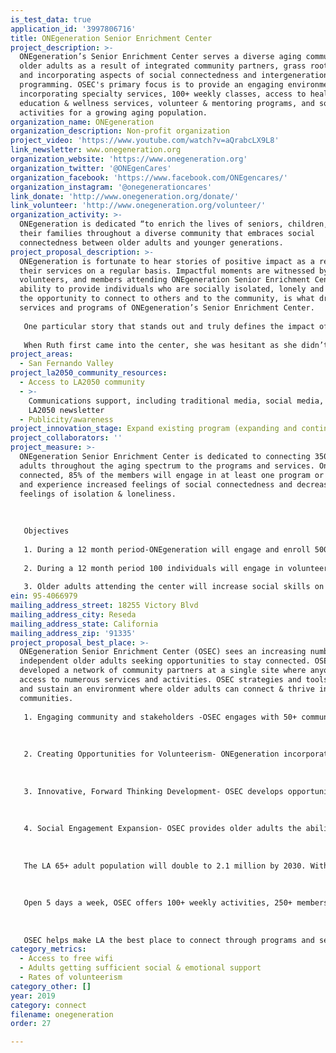 ```yaml
---
is_test_data: true
application_id: '3997806716'
title: ONEgeneration Senior Enrichment Center
project_description: >-
  ONEgeneration’s Senior Enrichment Center serves a diverse aging community for
  older adults as a result of integrated community partners, grass root efforts,
  and incorporating aspects of social connectedness and intergenerational
  programming. OSEC's primary focus is to provide an engaging environment by
  incorporating specialty services, 100+ weekly classes, access to health
  education & wellness services, volunteer & mentoring programs, and social
  activities for a growing aging population.
organization_name: ONEgeneration
organization_description: Non-profit organization
project_video: 'https://www.youtube.com/watch?v=aQrabcLX9L8'
link_newsletter: www.onegeneration.org
organization_website: 'https://www.onegeneration.org'
organization_twitter: '@ONEgenCares'
organization_facebook: 'https://www.facebook.com/ONEgencares/'
organization_instagram: '@onegenerationcares'
link_donate: 'http://www.onegeneration.org/donate/'
link_volunteer: 'http://www.onegeneration.org/volunteer/'
organization_activity: >-
  ONEgeneration is dedicated “to enrich the lives of seniors, children, and
  their families throughout a diverse community that embraces social
  connectedness between older adults and younger generations.
project_proposal_description: >-
  ONEgeneration is fortunate to hear stories of positive impact as a result of
  their services on a regular basis. Impactful moments are witnessed by staff,
  volunteers, and members attending ONEgeneration Senior Enrichment Center. The
  ability to provide individuals who are socially isolated, lonely and depressed
  the opportunity to connect to others and to the community, is what drives the
  services and programs of ONEgeneration’s Senior Enrichment Center. 
   
   One particular story that stands out and truly defines the impact of OSEC services is the story of Ruth. Ruth first came to ONEgeneration after hearing about the program from a conversation she overheard at the doctor’s office. Ruth is as a 72 year old widow who had been married for 48 years. After the death of her husband, Ruth’s daily visitors became less frequent and she found herself going days without interacting with another human. Ruth was feeling depressed and hopeless.
   
   When Ruth first came into the center, she was hesitant as she didn’t feel old enough to belong to a “Senior Center”. But, as she was touring, she was instantly drawn to the vibrant music of the Zumba class and couldn’t help but notice that the members dancing to Zumba appeared to be the same age as her. Ruth soon began to attend the Zumba class once a week, which turned into twice a week. She became good friends with some of her classmates who enjoyed going on travel trips organized by the center and decided to join them. As time went on, Ruth became a regular at the center and she felt the desire to do more. Ruth was a retired high school teacher and while at the center she learned about the intergenerational mentoring program for at-risk youth from one of the center volunteers who serves lunch and also takes the Zumba class. Ruth inquired about this program, signed up to volunteer for it, and then encouraged her Zumba friends to participate. Soon she and her friends became known as the “Zumba crew”. In addition to taking an active role in reaching out to the community, engaging with people and connecting them to center’s many wonderful programs and opportunities, the crew members actively participate in the our small but meaningful at-risk-youth program.
project_areas:
  - San Fernando Valley
project_la2050_community_resources:
  - Access to LA2050 community
  - >-
    Communications support, including traditional media, social media, and
    LA2050 newsletter
  - Publicity/awareness
project_innovation_stage: Expand existing program (expanding and continuing ongoing successful projects)
project_collaborators: ''
project_measure: >-
  ONEgeneration Senior Enrichment Center is dedicated to connecting 3500 older
  adults throughout the aging spectrum to the programs and services. Once
  connected, 85% of the members will engage in at least one program or service
  and experience increased feelings of social connectedness and decreased
  feelings of isolation & loneliness.
   
   
   
   Objectives
   
   1. During a 12 month period-ONEgeneration will engage and enroll 500 older adults in their Senior Enrichment Center. Through participation in the center’s many programs, these individuals will increase their social and relationship building skills, decrease feelings of social isolation and loneliness, take them to venues they wouldn’t or couldn’t easily get to, and they will feel empowered to continue to connect with the community. In addition, the center’s numerous social service resources will provide these participants the personal assistance and guidance they may need.
   
   2. During a 12 month period 100 individuals will engage in volunteering activities throughout the community to serve older adults, children, and at-risk youth. 
   
   3. Older adults attending the center will increase social skills on both a technological and in-person level through access to free Wi-fi and ongoing on-on-one intergenerational technology tutoring.
ein: 95-4066979
mailing_address_street: 18255 Victory Blvd
mailing_address_city: Reseda
mailing_address_state: California
mailing_address_zip: '91335'
project_proposal_best_place: >-
  ONEgeneration Senior Enrichment Center (OSEC) sees an increasing number of
  independent older adults seeking opportunities to stay connected. OSEC
  developed a network of community partners at a single site where anyone has
  access to numerous services and activities. OSEC strategies and tools expand
  and sustain an environment where older adults can connect & thrive in their
  communities.
   
   1. Engaging community and stakeholders -OSEC engages with 50+ community stakeholders - neighborhood councils, universities, and health systems connecting them to services and supports they need to remain independent and active. 
   
   
   
   2. Creating Opportunities for Volunteerism- ONEgeneration incorporates volunteer services at the center as well in the field for anyone who wants connect with their community. Annually volunteers provide 20,000+ hours to OSEC programs.
   
   
   
   3. Innovative, Forward Thinking Development- OSEC develops opportunities that provide support and connections for older adults, families, and children in the SF Valley and LA areas. ONEgeneration is dedicated to change-based efforts that are responsive to community issues enhancing involvement and intergenerational connections. 
   
   
   
   4. Social Engagement Expansion- OSEC provides older adults the ability to connect on a systemic level, including increasing access to technology. Most OSEC members are low income and do not have home Wi-Fi. Wi-Fi and technology tutoring is available at OSEC. Funds from this grant will allow for expansion of Wi-Fi services and more technology tutoring at OSEC. 
   
   
   
   The LA 65+ adult population will double to 2.1 million by 2030. With this increasing number, social isolation and loneliness will be a health concern triggering the onset of dementia, heart disease and depression. Established in 1978, OSEC was staffed by volunteers providing recreation services to older adults. As the population of older adults increased, the need for innovative, adaptable services became a priority. Our focus includes building socially vibrant opportunities and intergenerational connections for low income older adults. OSEC recognizes a shifting population of older adults who maintain their independence longer seeking opportunities to stay connected. 
   
   
   
   Open 5 days a week, OSEC offers 100+ weekly activities, 250+ members visit the center daily and 3,200 are enrolled. Connecting older adults in the community, classes and services are also provided at libraries, affordable housing buildings, and clinics.
   
   
   
   OSEC helps make LA the best place to connect through programs and services to meet the needs of older adults. OSEC is NOT your standard Senior Center, but a site where individuals of all ages and demographics come together to CONNECT. ONEgeneration’s developing interconnected services are a natural outgrowth of our intergenerational approach. Program participants are from 35+ countries. In celebration of this diversity we offer multicultural activities to develop empathy, compassion, and understanding.
category_metrics:
  - Access to free wifi
  - Adults getting sufficient social & emotional support
  - Rates of volunteerism
category_other: []
year: 2019
category: connect
filename: onegeneration
order: 27

---
```

